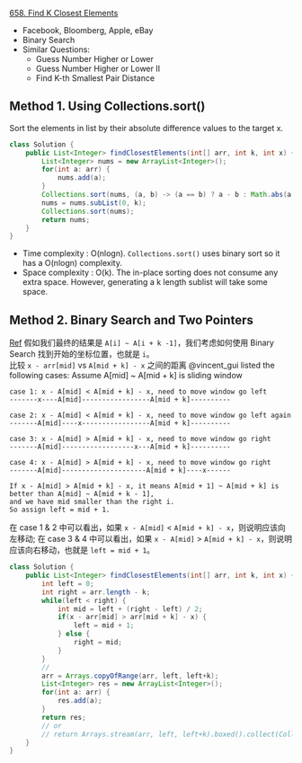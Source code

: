 [658. Find K Closest Elements](https://leetcode.com/problems/find-k-closest-elements/)

* Facebook, Bloomberg, Apple, eBay
* Binary Search
* Similar Questions:
    * Guess Number Higher or Lower
    * Guess Number Higher or Lower II
    * Find K-th Smallest Pair Distance
    

## Method 1. Using Collections.sort()
Sort the elements in list by their absolute difference values to the target x.
```java 
class Solution {
    public List<Integer> findClosestElements(int[] arr, int k, int x) {
        List<Integer> nums = new ArrayList<Integer>();
        for(int a: arr) {
            nums.add(a);
        }
        Collections.sort(nums, (a, b) -> (a == b) ? a - b : Math.abs(a - x) - Math.abs(b - x));
        nums = nums.subList(0, k);
        Collections.sort(nums);
        return nums;
    }
}
```
* Time complexity : O(nlog⁡n). `Collections.sort()` uses binary sort so it has a O(nlog⁡n) complexity.
* Space complexity : O(k). The in-place sorting does not consume any extra space. However, generating a k length sublist will take some space. 


## Method 2. Binary Search and Two Pointers
[Ref](https://leetcode.com/problems/find-k-closest-elements/discuss/106426/JavaC%2B%2BPython-Binary-Search-O(log(N-K)-%2B-K))
假如我们最终的结果是 `A[i] ~ A[i + k -1]`，我们考虑如何使用 Binary Search 找到开始的坐标位置，也就是 `i`。       
比较 `x - arr[mid]` vs `A[mid + k] - x` 之间的距离
    @vincent_gui listed the following cases:
    Assume A[mid] ~ A[mid + k] is sliding window
    
    case 1: x - A[mid] < A[mid + k] - x, need to move window go left
    -------x----A[mid]-----------------A[mid + k]----------
    
    case 2: x - A[mid] < A[mid + k] - x, need to move window go left again
    -------A[mid]----x-----------------A[mid + k]----------
    
    case 3: x - A[mid] > A[mid + k] - x, need to move window go right
    -------A[mid]------------------x---A[mid + k]----------
    
    case 4: x - A[mid] > A[mid + k] - x, need to move window go right
    -------A[mid]---------------------A[mid + k]----x------
    
    If x - A[mid] > A[mid + k] - x, it means A[mid + 1] ~ A[mid + k] is better than A[mid] ~ A[mid + k - 1],
    and we have mid smaller than the right i.
    So assign left = mid + 1.
在 case 1 & 2 中可以看出，如果 `x - A[mid]` < `A[mid + k] - x`，则说明应该向左移动;
在 case 3 & 4 中可以看出，如果 `x - A[mid]` > `A[mid + k] - x`，则说明应该向右移动，也就是 `left = mid + 1`。
```java 
class Solution {
    public List<Integer> findClosestElements(int[] arr, int k, int x) {
        int left = 0;
        int right = arr.length - k;
        while(left < right) {
            int mid = left + (right - left) / 2;
            if(x - arr[mid] > arr[mid + k] - x) {
                left = mid + 1;
            } else {
                right = mid;
            }
        }
        // 
        arr = Arrays.copyOfRange(arr, left, left+k);
        List<Integer> res = new ArrayList<Integer>();
        for(int a: arr) {
            res.add(a);
        }
        return res;
        // or
        // return Arrays.stream(arr, left, left+k).boxed().collect(Collectors.toList());
    }
}
```
        





